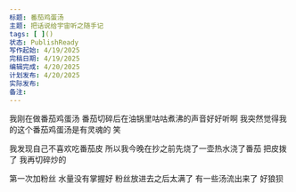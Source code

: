 ```yaml
---
标题: 番茄鸡蛋汤
主题: 把话说给宇宙听之随手记
tags: [ ]()
状态: PublishReady
写作起始: 4/19/2025
完稿日期: 4/19/2025
编辑完成: 4/20/2025
计划发布: 4/20/2025
实际发布:
备注:
---
```


我刚在做番茄鸡蛋汤
番茄切碎后在油锅里咕咕煮沸的声音好好听啊
我突然觉得我的这个番茄鸡蛋汤是有灵魂的
笑

我发现自己不喜欢吃番茄皮
所以我今晚在抄之前先烧了一壶热水浇了番茄
把皮拨了
我再切碎炒的


第一次加粉丝
水量没有掌握好
粉丝放进去之后太满了
有一些汤流出来了
好狼狈

